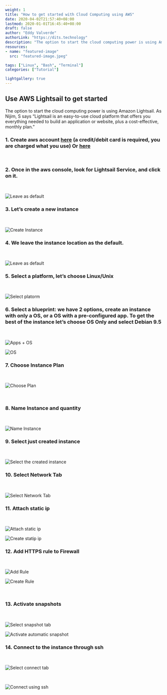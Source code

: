 ```yaml
---
weight: 1
title: "How to get started with Cloud Computing using AWS"
date: 2020-04-02T21:57:40+08:00
lastmod: 2020-01-01T16:45:40+08:00
draft: false
author: "Eddy Valverde"
authorLink: "https://dits.technology"
description: "The option to start the cloud computing power is using Amazon Lightsail."
resources:
- name: "featured-image"
  src: "featured-image.jpeg"

tags: ["Linux", "Bash", "Terminal"]
categories: ["Tutorial"]

lightgallery: true
---
```


## Use AWS Lightsail to get started 
The option to start the cloud computing power is using Amazon Lightsail. As Nijim, S says “Lightsail is an easy-to-use cloud platform that offers you everything needed to build an application or website, plus a cost-effective, monthly plan.”

### 1. Create aws account [here](https://portal.aws.amazon.com/billing/signup#/start) (a credit/debit card is required, you are charged what you use) Or [here](https://aws.amazon.com/)
<br />

### 2. Once in the aws console, look for **Lightsail** Service, and click on it.
<br />

![Leave as default](/assets/img/lightsail.png) 
<br />

### 3. Let’s create a new instance
<br />

![Create Instance](1_create_instance.png)
<br />

### 4.  We leave the instance location as the default. 
<br />

![Leave as default](2_leave_as_default.png) 
<br />

### 5.  Select a platform, let’s choose Linux/Unix
<br />

![Select platorm](3_os.png)
<br />

### 6.  Select a blueprint: we have 2 options, create an instance with only a OS, or a OS with a pre-configured app. To get the best of the instance let’s choose OS Only and select Debian 9.5
<br />

![Apps + OS](4_appos.png)
<br />

![OS](5_os.png)
<br />

### 7.  Choose Instance Plan
<br />

![Choose Plan](6_choose_plan.png)

<br />

### 8.  Name Instance and quantity
<br />

![Name Instance](7_Name_Instance.png)
<br />

### 9.  Select just created instance
<br />  

![Select the created instance](8_selec_just_created_instance.png)
<br />

### 10. Select Network Tab
<br />

![Select Network Tab](9_select_network_tab.png)
<br />

### 11. Attach static ip
<br />

![Attach static ip](10_attach_static_ip.png)
<br />

![Create statip ip](11_create_static_ip.png)
<br />

### 12. Add HTTPS rule to Firewall
<br />

![Add Rule](12_add_rule.png)
<br />

![Create Rule](13_create_rule.png)

<br />

### 13. Activate snapshots
<br />

![Select snapshot tab](14_select_snapshot_tab.png)
<br />

![Activate automatic snapshot](15_activate_snapshot.png)
<br />

### 14. Connect to the instance through ssh

<br />

![Select connect tab](16_select_connect_tab.png)

<br />

![Connect using ssh](17_connect_using_ssh.png)

<br />